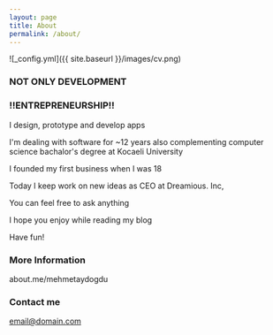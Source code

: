 ```yaml
---
layout: page
title: About
permalink: /about/
---
```


![_config.yml]({{ site.baseurl }}/images/cv.png)

### NOT ONLY DEVELOPMENT
### !!ENTREPRENEURSHIP!!

I design, prototype and develop apps

I'm dealing with software for ~12 years also complementing computer science bachalor's degree at Kocaeli University

I founded my first business when I was 18

Today I keep work on new ideas as CEO at Dreamious. Inc,

You can feel free to ask anything 

I hope you enjoy while reading my blog

Have fun!

### More Information

about.me/mehmetaydogdu

### Contact me

[email@domain.com](mailto:mhmt.dp@gmail.com)